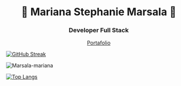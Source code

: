 <div align="center">
  
  <h1 align="center">👋 Mariana Stephanie Marsala 👋</h1>
  <h3 align="center">   Developer Full Stack </h3>
</div>

<div align="center">
<a href="https://marianamarsalamiportafolio.netlify.app/"> Portafolio </a>


 
</div>

[![GitHub Streak](http://github-readme-streak-stats.herokuapp.com?user=marsala-mariana&theme=radical&hide_border=falso&locale=es&date_format=j%2Fn%5B%2FY%5D&mode=weekly)](https://git.io/streak-stats)





![Marsala-mariana](https://github-readme-stats.vercel.app/api?username=marsala-mariana&show_icons=true&theme=radical)


[![Top Langs](https://github-readme-stats.vercel.app/api/top-langs/?username=marsala-mariana&layout=compact)](https://github.com/anuraghazra/github-readme-stats)


